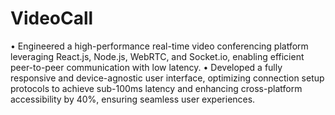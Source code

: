 # VideoCall

 • Engineered a high-performance real-time video conferencing platform leveraging React.js, Node.js, WebRTC, and
 Socket.io, enabling efficient peer-to-peer communication with low latency.
 • Developed a fully responsive and device-agnostic user interface, optimizing connection setup protocols to achieve
 sub-100ms latency and enhancing cross-platform accessibility by 40%, ensuring seamless user experiences.
